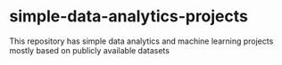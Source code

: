 # simple-data-analytics-projects
This repository has simple data analytics and machine learning projects mostly based on publicly available datasets
